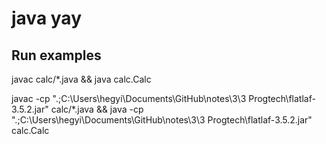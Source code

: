 # java yay

## Run examples

javac calc/*.java && java calc.Calc

javac -cp ".;C:\Users\hegyi\Documents\GitHub\notes\3\3 Progtech\flatlaf-3.5.2.jar" calc/*.java && java -cp ".;C:\Users\hegyi\Documents\GitHub\notes\3\3 Progtech\flatlaf-3.5.2.jar" calc.Calc
